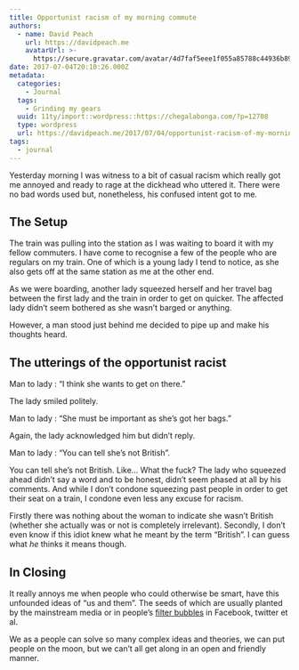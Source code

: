 ```yaml
---
title: Opportunist racism of my morning commute
authors:
  - name: David Peach
    url: https://davidpeach.me
    avatarUrl: >-
      https://secure.gravatar.com/avatar/4d7faf5eee1f055a85788c44936b8995eaab6dfb004e7854ec747ccb272e91ee?s=96&d=mm&r=g
date: 2017-07-04T20:10:26.000Z
metadata:
  categories:
    - Journal
  tags:
    - Grinding my gears
  uuid: 11ty/import::wordpress::https://chegalabonga.com/?p=12708
  type: wordpress
  url: https://davidpeach.me/2017/07/04/opportunist-racism-of-my-morning-commute/
tags:
  - journal
---
```

Yesterday morning I was witness to a bit of casual racism which really got me annoyed and ready to rage at the dickhead who uttered it. There were no bad words used but, nonetheless, his confused intent got to me.

## The Setup

The train was pulling into the station as I was waiting to board it with my fellow commuters. I have come to recognise a few of the people who are regulars on my train. One of which is a young lady I tend to notice, as she also gets off at the same station as me at the other end.

As we were boarding, another lady squeezed herself and her travel bag between the first lady and the train in order to get on quicker. The affected lady didn’t seem bothered as she wasn’t barged or anything.

However, a man stood just behind me decided to pipe up and make his thoughts heard.

## The utterings of the opportunist racist

Man to lady : “I think she wants to get on there.”

The lady smiled politely.

Man to lady : “She must be important as she’s got her bags.”

Again, the lady acknowledged him but didn’t reply.

Man to lady : “You can tell she’s not British”.

You can tell she’s not British. Like… What the fuck? The lady who squeezed ahead didn’t say a word and to be honest, didn’t seem phased at all by his comments. And while I don’t condone squeezing past people in order to get their seat on a train, I condone even less any excuse for racism.

Firstly there was nothing about the woman to indicate she wasn’t British (whether she actually was or not is completely irrelevant). Secondly, I don’t even know if this idiot knew what he meant by the term “British”. I can guess what _he_ thinks it means though.

## In Closing

It really annoys me when people who could otherwise be smart, have this unfounded ideas of “us and them”. The seeds of which are usually planted by the mainstream media or in people’s [filter bubbles](https://en.wikipedia.org/wiki/Filter_bubble) in Facebook, twitter et al.

We as a people can solve so many complex ideas and theories, we can put people on the moon, but we can’t all get along in an open and friendly manner.